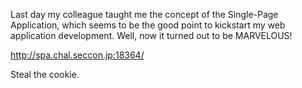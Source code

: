 Last day my colleague taught me the concept of the Single-Page Application, which seems to be the good point to kickstart my web application development. Well, now it turned out to be MARVELOUS!

http://spa.chal.seccon.jp:18364/

Steal the cookie.